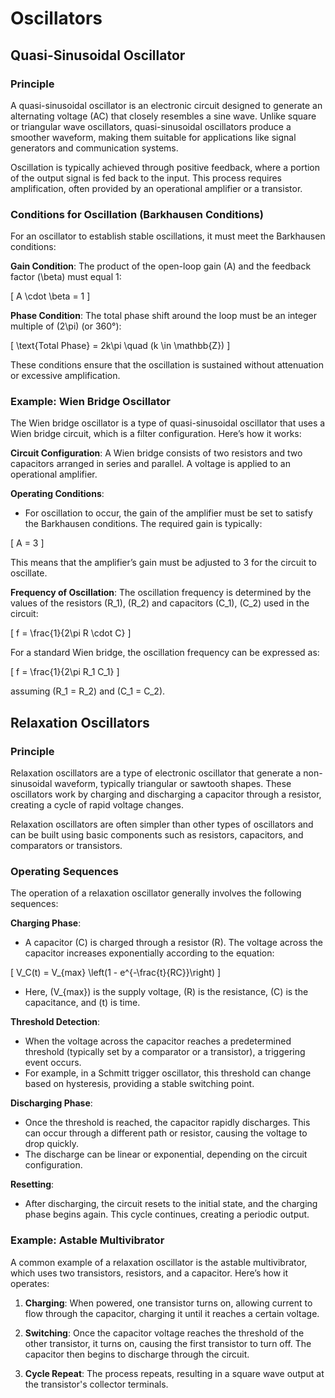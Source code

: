 

# Oscillators

## Quasi-Sinusoidal Oscillator

### Principle

A quasi-sinusoidal oscillator is an electronic circuit designed to generate an alternating voltage (AC) that closely resembles a sine wave. Unlike square or triangular wave oscillators, quasi-sinusoidal oscillators produce a smoother waveform, making them suitable for applications like signal generators and communication systems.

Oscillation is typically achieved through positive feedback, where a portion of the output signal is fed back to the input. This process requires amplification, often provided by an operational amplifier or a transistor.

### Conditions for Oscillation (Barkhausen Conditions)

For an oscillator to establish stable oscillations, it must meet the Barkhausen conditions:

**Gain Condition**: The product of the open-loop gain \(A\) and the feedback factor \(\beta\) must equal 1:

\[
A \cdot \beta = 1
\]
   
**Phase Condition**: The total phase shift around the loop must be an integer multiple of \(2\pi\) (or 360°):

\[
\text{Total Phase} = 2k\pi \quad (k \in \mathbb{Z})
\]

These conditions ensure that the oscillation is sustained without attenuation or excessive amplification.

### Example: Wien Bridge Oscillator
The Wien bridge oscillator is a type of quasi-sinusoidal oscillator that uses a Wien bridge circuit, which is a filter configuration. Here’s how it works:

**Circuit Configuration**: A Wien bridge consists of two resistors and two capacitors arranged in series and parallel. A voltage is applied to an operational amplifier.

**Operating Conditions**:

- For oscillation to occur, the gain of the amplifier must be set to satisfy the Barkhausen conditions. The required gain is typically:

\[
A = 3
\]

This means that the amplifier’s gain must be adjusted to 3 for the circuit to oscillate.

**Frequency of Oscillation**: The oscillation frequency is determined by the values of the resistors \(R_1\), \(R_2\) and capacitors \(C_1\), \(C_2\) used in the circuit:

\[
f = \frac{1}{2\pi R \cdot C}
\]

For a standard Wien bridge, the oscillation frequency can be expressed as:

\[
f = \frac{1}{2\pi R_1 C_1}
\]

assuming \(R_1 = R_2\) and \(C_1 = C_2\).

## Relaxation Oscillators

### Principle
Relaxation oscillators are a type of electronic oscillator that generate a non-sinusoidal waveform, typically triangular or sawtooth shapes. These oscillators work by charging and discharging a capacitor through a resistor, creating a cycle of rapid voltage changes.

Relaxation oscillators are often simpler than other types of oscillators and can be built using basic components such as resistors, capacitors, and comparators or transistors.

### Operating Sequences
The operation of a relaxation oscillator generally involves the following sequences:

**Charging Phase**:

   - A capacitor \(C\) is charged through a resistor \(R\). The voltage across the capacitor increases exponentially according to the equation:

\[
V_C(t) = V_{max} \left(1 - e^{-\frac{t}{RC}}\right)
\]

   - Here, \(V_{max}\) is the supply voltage, \(R\) is the resistance, \(C\) is the capacitance, and \(t\) is time.

**Threshold Detection**:

   - When the voltage across the capacitor reaches a predetermined threshold (typically set by a comparator or a transistor), a triggering event occurs.
   - For example, in a Schmitt trigger oscillator, this threshold can change based on hysteresis, providing a stable switching point.

**Discharging Phase**:

   - Once the threshold is reached, the capacitor rapidly discharges. This can occur through a different path or resistor, causing the voltage to drop quickly.
   - The discharge can be linear or exponential, depending on the circuit configuration.

**Resetting**:

   - After discharging, the circuit resets to the initial state, and the charging phase begins again. This cycle continues, creating a periodic output.

### Example: Astable Multivibrator
A common example of a relaxation oscillator is the astable multivibrator, which uses two transistors, resistors, and a capacitor. Here’s how it operates:

1. **Charging**: When powered, one transistor turns on, allowing current to flow through the capacitor, charging it until it reaches a certain voltage.

2. **Switching**: Once the capacitor voltage reaches the threshold of the other transistor, it turns on, causing the first transistor to turn off. The capacitor then begins to discharge through the circuit.

3. **Cycle Repeat**: The process repeats, resulting in a square wave output at the transistor's collector terminals.

